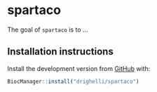 
<!-- README.md is generated from README.Rmd. Please edit that file -->

# spartaco

<!-- badges: start -->

<!-- badges: end -->

The goal of `spartaco` is to …

## Installation instructions

Install the development version from
[GitHub](https://github.com/drighelli/spartaco) with:

``` r
BiocManager::install("drighelli/spartaco")
```
